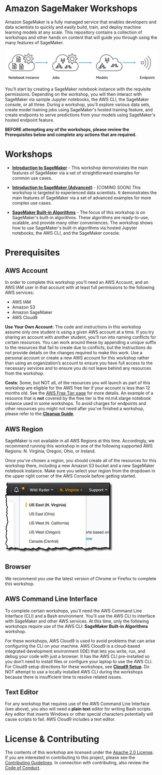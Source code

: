 # Amazon SageMaker Workshops

Amazon SageMaker is a fully managed service that enables developers and data scientists to quickly and easily build, train, and deploy machine learning models at any scale. This repository contains a collection of workshops and other hands on content that will guide you through using the many features of SageMaker.  

![Overview](./images/overview.png)

You'll start by creating a SageMaker notebook instance with the requisite permissions. Depending on the workshop, you will then interact with SageMaker via sample Jupyter notebooks, the AWS CLI, the SageMaker console, or all three. During a workshop, you'll explore various data sets, create model training jobs using SageMaker's hosted training feature, and create endpoints to serve predictions from your models using SageMaker's hosted endpoint feature.  

**BEFORE attempting any of the workshops, please review the Prerequisites below and complete any actions that are required.**

# Workshops

- [**Introduction to SageMaker**](Introduction) - This workshop demonstrates the main features of SageMaker via a set of straightforward examples for common use cases.


- [**Introduction to SageMaker (Advanced)**](Introduction-Advanced) - [COMING SOON] This workshop is targeted to experienced data scientists. It demonstrates the main features of SageMaker via a set of advanced examples for more complex use cases.


- [**SageMaker Built-in Algorithms**](Built-in-Algorithms) - The focus of this workshop is on SageMaker's built-in algorithms. These algorithms are ready-to-use, scalable, and provide many other conveniences. The workshop shows how to use SageMaker's built-in algorithms via hosted Jupyter notebooks, the AWS CLI, and the SageMaker console.

# Prerequisites

## AWS Account

In order to complete this workshop you'll need an AWS Account, and an AWS IAM user in that account with at least full permissions to the following AWS services: 

- AWS IAM
- Amazon S3
- Amazon SageMaker
- AWS Cloud9

**Use Your Own Account**: The code and instructions in this workshop assume only one student is using a given AWS account at a time. If you try sharing an account with another student, you'll run into naming conflicts for certain resources. You can work around these by appending a unique suffix to the resources that fail to create due to conflicts, but the instructions do not provide details on the changes required to make this work. Use a personal account or create a new AWS account for this workshop rather than using an organization’s account to ensure you have full access to the necessary services and to ensure you do not leave behind any resources from the workshop.

**Costs**: Some, but NOT all, of the resources you will launch as part of this workshop are eligible for the AWS free tier if your account is less than 12 months old. See the [AWS Free Tier page](https://aws.amazon.com/free/) for more details. An example of a resource that is **not** covered by the free tier is the ml.m4.xlarge notebook instance used in some workshops. To avoid charges for endpoints and other resources you might not need after you've finished a workshop, please refer to the [**Cleanup Guide**](./CleanupGuide). 


## AWS Region

SageMaker is not available in all AWS Regions at this time.  Accordingly, we recommend running this workshop in one of the following supported AWS Regions:  N. Virginia, Oregon, Ohio, or Ireland.

Once you've chosen a region, you should create all of the resources for this workshop there, including a new Amazon S3 bucket and a new SageMaker notebook instance. Make sure you select your region from the dropdown in the upper right corner of the AWS Console before getting started.

![Region selection screenshot](./images/region-selection.png)

## Browser

We recommend you use the latest version of Chrome or Firefox to complete this workshop.


## AWS Command Line Interface

To complete certain workshops, you'll need the AWS Command Line Interface (CLI) and a Bash environment. You'll use the AWS CLI to interface with SageMaker and other AWS services. At this time, only the following workshops require use of the AWS CLI:  **SageMaker Built-in Algorithms** workshop. 

For these workshops, AWS Cloud9 is used to avoid problems that can arise configuring the CLI on your machine. AWS Cloud9 is a cloud-based integrated development environment (IDE) that lets you write, run, and debug your code with just a browser. It has the AWS CLI pre-installed so you don’t need to install files or configure your laptop to use the AWS CLI. For Cloud9 setup directions for these workshops, see [**Cloud9 Setup**](Cloud9). Do NOT attempt to use a locally installed AWS CLI during the workshops because there is insufficient time to resolve related issues.


## Text Editor

For any workshop that requires use of the AWS Command Line Interface (see above), you also will need a **plain text** editor for writing Bash scripts. Any editor that inserts Windows or other special characters potentially will cause scripts to fail. AWS Cloud9 includes a text editor. 


# License & Contributing

The contents of this workshop are licensed under the [Apache 2.0 License](./LICENSE). 
If you are interested in contributing to this project, please see the [Contributing Guidelines](./contributing/CONTRIBUTING.md).  In connection with contributing, also review the [Code of Conduct](./contributing/CODE_OF_CONDUCT.md).


